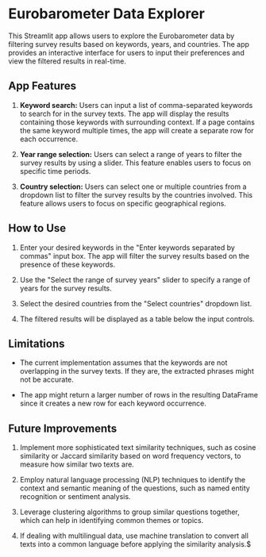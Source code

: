 
# Eurobarometer Data Explorer

This Streamlit app allows users to explore the Eurobarometer data by filtering survey results based on keywords, years, and countries. The app provides an interactive interface for users to input their preferences and view the filtered results in real-time.

## App Features

1. **Keyword search:** Users can input a list of comma-separated keywords to search for in the survey texts. The app will display the results containing those keywords with surrounding context. If a page contains the same keyword multiple times, the app will create a separate row for each occurrence.

2. **Year range selection:** Users can select a range of years to filter the survey results by using a slider. This feature enables users to focus on specific time periods.

3. **Country selection:** Users can select one or multiple countries from a dropdown list to filter the survey results by the countries involved. This feature allows users to focus on specific geographical regions.

## How to Use

1. Enter your desired keywords in the "Enter keywords separated by commas" input box. The app will filter the survey results based on the presence of these keywords.

2. Use the "Select the range of survey years" slider to specify a range of years for the survey results.

3. Select the desired countries from the "Select countries" dropdown list.

4. The filtered results will be displayed as a table below the input controls.

## Limitations

- The current implementation assumes that the keywords are not overlapping in the survey texts. If they are, the extracted phrases might not be accurate.

- The app might return a larger number of rows in the resulting DataFrame since it creates a new row for each keyword occurrence.

## Future Improvements

1. Implement more sophisticated text similarity techniques, such as cosine similarity or Jaccard similarity based on word frequency vectors, to measure how similar two texts are.

2. Employ natural language processing (NLP) techniques to identify the context and semantic meaning of the questions, such as named entity recognition or sentiment analysis.

3. Leverage clustering algorithms to group similar questions together, which can help in identifying common themes or topics.

4. If dealing with multilingual data, use machine translation to convert all texts into a common language before applying the similarity analysis.$

